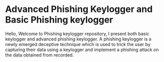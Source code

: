 # Advanced Phishing Keylogger and Basic Phishing keylogger

Hello, Welcome to Phishing keylogger repository, I present both basic keylogger and advanced phishing keylogger. A phishing keylogger is a newly emerged deceptive technique which is used to trick the user by capturing their data using a keylogger and implement a phishing attack on the data obtained from recorded. 
